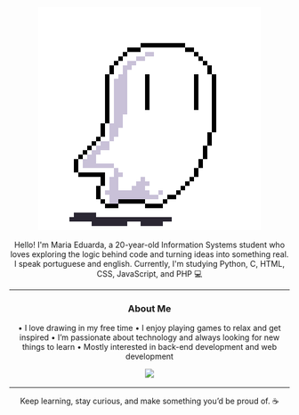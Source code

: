 <div align="center">

<img src="https://raw.githubusercontent.com/mariaeduardaabx/mariaeduardaabx/65cc9d809d1e87bc70087deedb84d70bbbf77d47/530496f5dcf65046e8c0360d7d89b10a.gif" alt="gif" width="400"/>
 
Hello! I'm Maria Eduarda, a 20-year-old Information Systems student who loves exploring the logic behind code and turning ideas into something real.
I speak portuguese and english.
Currently, I'm studying Python, C, HTML, CSS, JavaScript, and PHP 💻

---

### About Me
 • I love drawing in my free time
 • I enjoy playing games to relax and get inspired
 • I’m passionate about technology and always looking for new things to learn
 • Mostly interested in back-end development and web development



<p align="center">
  <img src="https://github-readme-stats.vercel.app/api/top-langs/?username=mariaeduardaabx&layout=compact&theme=rose_pine&title_color=ffb6c1&text_color=d8bfd8&bg_color=1a1a1a" width="300px" />
</p>

--- 
Keep learning, stay curious, and make something you’d be proud of. ☕

</div>

